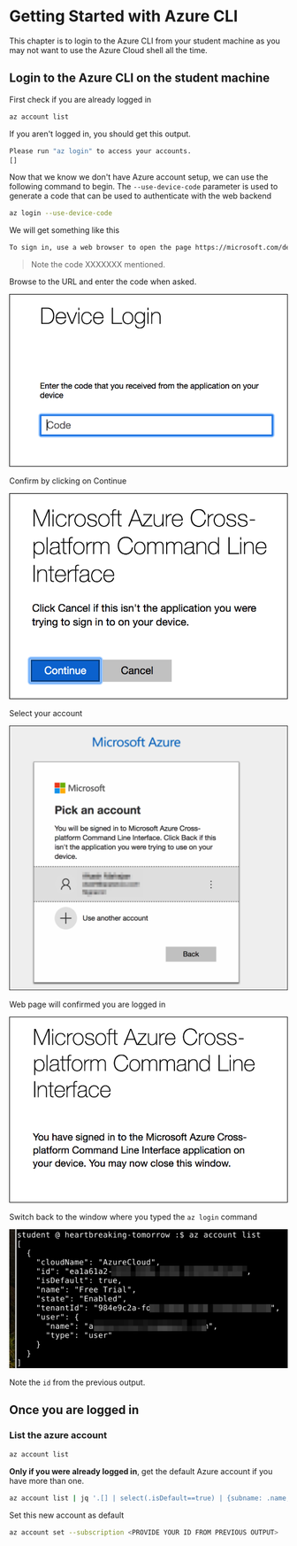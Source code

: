 # Getting Started with Azure CLI

This chapter is to login to the Azure CLI from your student machine as you may not want to use the Azure Cloud shell all the time.

## Login to the Azure CLI on the student machine

First check if you are already logged in

```bash
az account list
```

If you aren't logged in, you should get this output.

```bash
Please run "az login" to access your accounts.
[]
```

Now that we know we don't have Azure account setup, we can use the following command to begin. The `--use-device-code` parameter is used to generate a code that can be used to authenticate with the web backend

```bash
az login --use-device-code
```

We will get something like this

```bash
To sign in, use a web browser to open the page https://microsoft.com/devicelogin and enter the code XXXXXXX to authenticate.
```

> Note the code XXXXXXX mentioned.

Browse to the URL and enter the code when asked.

![Enter the code](images/azure-cli-login-1.png)

Confirm by clicking on Continue

![Click on continue](images/azure-cli-login-2.png)

Select your account

![Select your account](images/azure-cli-login-3.png)

Web page will confirmed you are logged in

![Web page will confirmed you are logged in](images/azure-cli-login-4.png)

Switch back to the window where you typed the `az login` command

![Succesfully logged in and authenticated](images/azure-cli-login-5.png)

Note the `id` from the previous output.

## Once you are logged in

### List the azure account

```bash
az account list
```

**Only if you were already logged in**, get the default Azure account if you have more than one.

```bash
az account list | jq '.[] | select(.isDefault==true) | {subname: .name, username: .user.name}'
```

Set this new account as default

```bash
az account set --subscription <PROVIDE YOUR ID FROM PREVIOUS OUTPUT>
```
